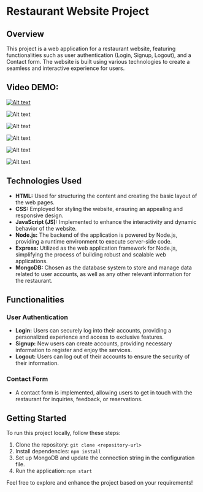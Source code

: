 # Restaurant Website Project

## Overview

This project is a web application for a restaurant website, featuring functionalities such as user authentication (Login, Signup, Logout), and a Contact form. The website is built using various technologies to create a seamless and interactive experience for users.

## Video DEMO:
[![Alt text](https://blogger.googleusercontent.com/img/a/AVvXsEiJWxnjrolBvLDCHWHV0Uw33aGfEWJv7BybFjlVYo-LpZ_tJakT4V_oiWWk_il6DblReZyInAUp7XLo6C9yRiHhXUuTUcVkIQesYRZK9Dnua_OaDpowUPHfH_EkH3-gRcgqqCZxpfGEEYSkcauJ3RNvexi4SeWUjO8g-UEhyqCYV5l7QyIj0ANmfSgui5E)](https://youtu.be/4EuKAeY_xGo)


![Alt text](https://blogger.googleusercontent.com/img/a/AVvXsEi3V9BUNd-kPRUlh3-3bIsZu7ZnsH6gArRLTJqVnBIp9UE-g4Q0otacv9PwNULOeqHKrxjs5jBsBb0ctMBrM5pKeUN5YMqYxCxFzXGZ8Q4iokvA47ZBuP6blIVOw3QgS13bdiI70pyrFKO1qfp8feNq8tMyWOkyBx1g5MGHrpOlrbjzN-Gr-eIB8uiIAGo)

![Alt text](https://blogger.googleusercontent.com/img/a/AVvXsEjGYFI05n6zxxFyuF2pFby4ClxIbD5z2L4BgU5CKe09T3CbtZV_s5BWdNJeh33JJXU_749WbMtf1-JxqcIwyYvI0-8k5__CfAmhPTafWMWfAyjr7GZZv6zIdNp7xKYmSEWHf7Sko6s96Wew7DZqonh7AyoZeYxn5KaxRkIUXGD2VAzRtll5kcFiqtYgWoc)

![Alt text](imahttps://blogger.googleusercontent.com/img/a/AVvXsEjVN7EqghWDTl1R3pfJtcJTiPawidkoDxwSjWVy4HfvtcKOiW5mWoMQKMUSeaWdHU6mI4W8DW5lbILCN2rwpCr0FgUvKIUboB9WlykhD9hOHUT8cyVVaXSIU4JK8XZaX8BANDsBUXycEJO4slerxU1ToydwXYluVu9HHt_u7VmNk2G_eYABl6bEoRWCakcge_url)

![Alt text](https://blogger.googleusercontent.com/img/a/AVvXsEi8cclzIoQ35aRkpuZZgWKPdEALAs5um-vatcLheXJAXtmP6mZBksVmUugHnVdkZHxIAtBxuUaNuErnzpULFTZ97-n7IzLk0ega5-6PTwi4KTgRID4bs-IGXCyBTMQ5p_D8VuEIBkbEvMUhSAQ9Q6ZBTI10SfbyJa64zus554Uj2BwoCWty1JoHjNJISqU)

![Alt text](https://blogger.googleusercontent.com/img/a/AVvXsEhGExeq3v8047D3qDWYNMC8DFBMjV-8eDBQicUA_Ueu3OvXYcx5Jbgmmd94t-0JixHXSZmLYUwkyRPBc_FN4MOskYvtv8AcgbU29ZZ-8TKH-tNy82NNN02JAE7FcNQsimbCN6D6WFZwvCrnIbVB-PwnlDMZM22OUWcHPpmx3X9EZF3pw5w6IJpLfIKWsNc)

## Technologies Used

- **HTML:** Used for structuring the content and creating the basic layout of the web pages.
- **CSS:** Employed for styling the website, ensuring an appealing and responsive design.
- **JavaScript (JS):** Implemented to enhance the interactivity and dynamic behavior of the website.
- **Node.js:** The backend of the application is powered by Node.js, providing a runtime environment to execute server-side code.
- **Express:** Utilized as the web application framework for Node.js, simplifying the process of building robust and scalable web applications.
- **MongoDB:** Chosen as the database system to store and manage data related to user accounts, as well as any other relevant information for the restaurant.

## Functionalities

### User Authentication

- **Login:** Users can securely log into their accounts, providing a personalized experience and access to exclusive features.
- **Signup:** New users can create accounts, providing necessary information to register and enjoy the services.
- **Logout:** Users can log out of their accounts to ensure the security of their information.

### Contact Form

- A contact form is implemented, allowing users to get in touch with the restaurant for inquiries, feedback, or reservations.

## Getting Started

To run this project locally, follow these steps:

1. Clone the repository: `git clone <repository-url>`
2. Install dependencies: `npm install`
3. Set up MongoDB and update the connection string in the configuration file.
4. Run the application: `npm start`

Feel free to explore and enhance the project based on your requirements!
